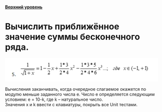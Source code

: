 **[Верхний уровень](https://github.com/KristianKuznetsov/JavaPractice)**

# Вычислить приближённое значение суммы бесконечного ряда. 

![Условие](https://github.com/KristianKuznetsov/JavaPractice/blob/main/Additional%20materials/2022-12-22_23-21-25.png)

Вычисления заканчивать, когда очередное слагаемое окажется по модулю меньше заданного числа e.
Число e определяется следующим условием: e = 10-k, где k – натуральное число.  
Значения x и k ввести с клавиатуры, покрыть все Unit тестами.
